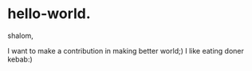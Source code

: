 # hello-world.
shalom, 

I want to make a contribution in making better world;)
I like eating doner kebab:)
